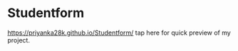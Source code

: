 # Studentform

https://priyanka28k.github.io/Studentform/   tap here for quick preview of my project.
